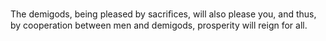 The demigods, being pleased by sacriﬁces, will also please you, and thus, by cooperation between men and demigods, prosperity will reign for all.